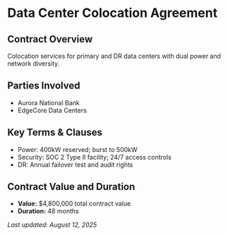 # Data Center Colocation Agreement

## Contract Overview
Colocation services for primary and DR data centers with dual power and network diversity.

## Parties Involved
- Aurora National Bank
- EdgeCore Data Centers

## Key Terms & Clauses

- Power: 400kW reserved; burst to 500kW
- Security: SOC 2 Type II facility; 24/7 access controls
- DR: Annual failover test and audit rights

## Contract Value and Duration
- **Value:** $4,800,000 total contract value
- **Duration:** 48 months

_Last updated: August 12, 2025_
